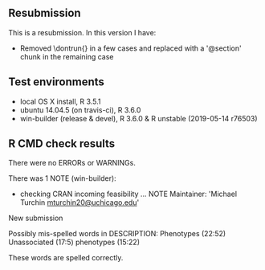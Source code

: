 ## Resubmission
This is a resubmission. In this version I have:

* Removed \dontrun{} in a few cases and replaced 
  with a '@section' chunk in the remaining case

## Test environments
* local OS X install, R 3.5.1
* ubuntu 14.04.5 (on travis-ci), R 3.6.0
* win-builder (release & devel), R 3.6.0 & R unstable 
  (2019-05-14 r76503)

## R CMD check results
There were no ERRORs or WARNINGs.

There was 1 NOTE (win-builder):

* checking CRAN incoming feasibility ... NOTE
Maintainer: 'Michael Turchin <mturchin20@uchicago.edu>'

New submission

Possibly mis-spelled words in DESCRIPTION:
  Phenotypes (22:52)
  Unassociated (17:5)
  phenotypes (15:22)


These words are spelled correctly.
